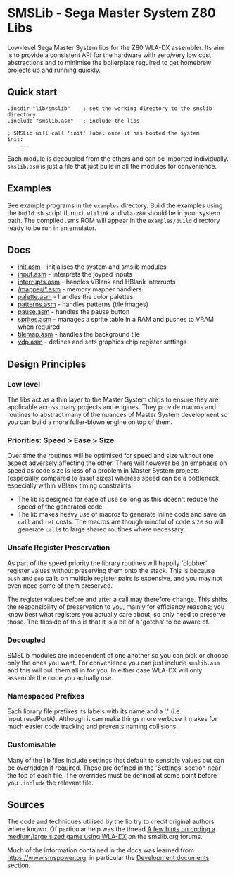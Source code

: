 # SMSLib - Sega Master System Z80 Libs

Low-level Sega Master System libs for the Z80 WLA-DX assembler. Its aim is to provide a consistent API for the hardware with zero/very low cost abstractions and to minimise the boilerplate required to get homebrew projects up and running quickly.

## Quick start

```
.incdir "lib/smslib"    ; set the working directory to the smslib directory
.include "smslib.asm"   ; include the libs

; SMSLib will call 'init' label once it has booted the system
init:
    ...
```

Each module is decoupled from the others and can be imported individually. `smslib.asm` is just a file that just pulls in all the modules for convenience.

## Examples

See example programs in the `examples` directory. Build the examples using the `build.sh` script (Linux). `wlalink` and `wla-z80` should be in your system path. The compiled .sms ROM will appear in the `examples/build` directory ready to be run in an emulator.

## Docs

- [init.asm](./docs/init.md) - initialises the system and smslib modules
- [input.asm](./docs/input.md) - interprets the joypad inputs
- [interrupts.asm](./docs/interrupts.md) - handles VBlank and HBlank interrupts
- [/mapper/\*.asm](./docs/mappers.md) - memory mapper handlers
- [palette.asm](./docs/palette.md) - handles the color palettes
- [patterns.asm](./docs/patterns.md) - handles patterns (tile images)
- [pause.asm](./docs/pause.md) - handles the pause button
- [sprites.asm](./docs/sprites.md) - manages a sprite table in a RAM and pushes to VRAM when required
- [tilemap.asm](./docs/tilemap.md) - handles the background tile
- [vdp.asm](./docs/vdp.md) - defines and sets graphics chip register settings

## Design Principles

### Low level

The libs act as a thin layer to the Master System chips to ensure they are applicable across many projects and engines. They provide macros and routines to abstract many of the nuances of Master System development so you can build a more fuller-blown engine on top of them.

### Priorities: Speed > Ease > Size

Over time the routines will be optimised for speed and size without one aspect adversely affecting the other. There will however be an emphasis on speed as code size is less of a problem in Master System projects (especially compared to asset sizes) whereas speed can be a bottleneck, especially within VBlank timing constraints.

- The lib is designed for ease of use so long as this doesn't reduce the speed of the generated code.
- The lib makes heavy use of macros to generate inline code and save on `call` and `ret` costs. The macros are though mindful of code size so will generate `call`s to large shared routines where necessary.

### Unsafe Register Preservation

As part of the speed priority the library routines will happily 'clobber' register values without preserving them onto the stack. This is because `push` and `pop` calls on multiple register pairs is expensive, and you may not even need some of them preserved.

The register values before and after a call may therefore change. This shifts the responsibility of preservation to you, mainly for efficiency reasons; you know best what registers you actually care about, so only need to preserve those. The flipside of this is that it is a bit of a 'gotcha' to be aware of.

### Decoupled

SMSLib modules are independent of one another so you can pick or choose only the ones you want. For convenience you can just include `smslib.asm` and this will pull them all in for you. In either case WLA-DX will only assemble the code you actually use.

### Namespaced Prefixes

Each library file prefixes its labels with its name and a '.' (i.e. input.readPortA). Although it can make things more verbose it makes for much easier code tracking and prevents naming collisions.

### Customisable

Many of the lib files include settings that default to sensible values but can be overridden if required. These are defined in the 'Settings' section near the top of each file. The overrides must be defined at some point before you `.include` the relevant file.

## Sources

The code and techniques utilised by the lib try to credit original authors where known. Of particular help was the thread [A few hints on coding a medium/large sized game using WLA-DX](https://www.smspower.org/forums/15794-AFewHintsOnCodingAMediumLargeSizedGameUsingWLADX) on the smslib.org forums.

Much of the information contained in the docs was learned from https://www.smspower.org, in particular the [Development documents](https://www.smspower.org/Development/Documents) section.
